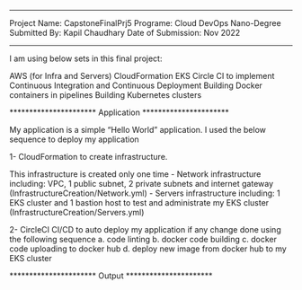 ***********************************************************************
Project Name: CapstoneFinalPrj5 
Programe: Cloud DevOps Nano-Degree
Submitted By: Kapil Chaudhary 
Date of Submission: Nov 2022
***********************************************************************

I am using below sets in this final project:

AWS (for Infra and Servers)
CloudFormation
EKS
Circle CI to implement Continuous Integration and Continuous Deployment
Building Docker containers in pipelines
Building Kubernetes clusters

********************** Application **********************

My application is a simple “Hello World” application. I used the below sequence to deploy my application

1- CloudFormation to create infrastructure. 

This infrastructure is created only one time - Network infrastructure including: VPC, 1 public subnet, 2 private subnets and internet gateway (InfrastructureCreation/Network.yml) - Servers infrastructure including: 1 EKS cluster and 1 bastion host to test and administrate my EKS cluster (InfrastructureCreation/Servers.yml)

2- CircleCI CI/CD to auto deploy my application if any change done using the following sequence 
	a. code linting 
	b. docker code building 
	c. docker code uploading to docker hub 
	d. deploy new image from docker hub to my EKS cluster

********************** Output **********************